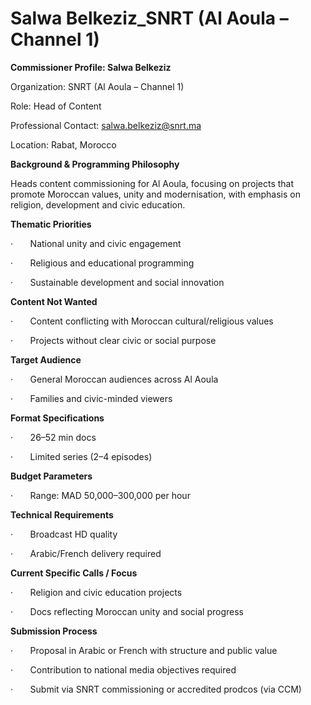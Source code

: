 # Salwa Belkeziz_SNRT (Al Aoula – Channel 1)

**Commissioner Profile: Salwa Belkeziz**

Organization: SNRT (Al Aoula – Channel 1)

Role: Head of Content

Professional Contact: salwa.belkeziz@snrt.ma

Location: Rabat, Morocco

**Background & Programming Philosophy**

Heads content commissioning for Al Aoula, focusing on projects that promote Moroccan values, unity and modernisation, with emphasis on religion, development and civic education.

**Thematic Priorities**

·       National unity and civic engagement

·       Religious and educational programming

·       Sustainable development and social innovation

**Content Not Wanted**

·       Content conflicting with Moroccan cultural/religious values

·       Projects without clear civic or social purpose

**Target Audience**

·       General Moroccan audiences across Al Aoula

·       Families and civic-minded viewers

**Format Specifications**

·       26–52 min docs

·       Limited series (2–4 episodes)

**Budget Parameters**

·       Range: MAD 50,000–300,000 per hour

**Technical Requirements**

·       Broadcast HD quality

·       Arabic/French delivery required

**Current Specific Calls / Focus**

·       Religion and civic education projects

·       Docs reflecting Moroccan unity and social progress

**Submission Process**

·       Proposal in Arabic or French with structure and public value

·       Contribution to national media objectives required

·       Submit via SNRT commissioning or accredited prodcos (via CCM)